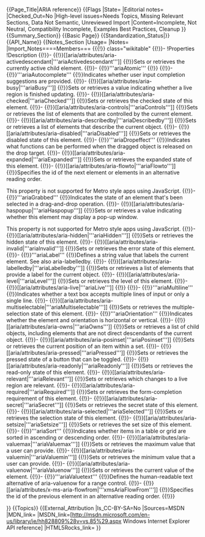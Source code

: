 {{Page_Title|ARIA reference}}
{{Flags
|State=
|Editorial notes=
|Checked_Out=No
|High-level issues=Needs Topics, Missing Relevant Sections, Data Not Semantic, Unreviewed Import
|Content=Incomplete, Not Neutral, Compatibility Incomplete, Examples Best Practices, Cleanup
}}
{{Summary_Section}}
{{Basic Page}}
{{Standardization_Status|}}
{{API_Name}}
{{Notes_Section
|Usage=
|Notes=
|Import_Notes====Members===
{{{!}} class="wikitable"
{{!}}-
!Properties
!Description
{{!}}-
{{!}}[[aria/attributes/aria-activedescendant|'''ariaActivedescendant''']]
{{!}}Sets or retrieves the currently active child element.
{{!}}-
{{!}}'''ariaAtomic'''
{{!}}
{{!}}-
{{!}}'''ariaAutocomplete'''
{{!}}Indicates whether user input completion suggestions are provided.
{{!}}-
{{!}}[[aria/attributes/aria-busy|'''ariaBusy''']]
{{!}}Sets or retrieves a value indicating whether a live region is finished updating.
{{!}}-
{{!}}[[aria/attributes/aria-checked|'''ariaChecked''']]
{{!}}Sets or retrieves the checked state of this element.
{{!}}-
{{!}}[[aria/attributes/aria-controls|'''ariaControls''']]
{{!}}Sets or retrieves the list of elements that are controlled by the current element.
{{!}}-
{{!}}[[aria/attributes/aria-describedby|'''ariaDescribedby''']]
{{!}}Sets or retrieves a list of elements that describe the current object.
{{!}}-
{{!}}[[aria/attributes/aria-disabled|'''ariaDisabled''']]
{{!}}Sets or retrieves the disabled state of this element.
{{!}}-
{{!}}'''ariaDropeffect'''
{{!}}Indicates what functions can be performed when the dragged object is released on the drop target.
{{!}}-
{{!}}[[aria/attributes/aria-expanded|'''ariaExpanded''']]
{{!}}Sets or retrieves the expanded state of this element.
{{!}}-
{{!}}[[aria/attributes/aria-flowto|'''ariaFlowto''']]
{{!}}Specifies the id of the next element or elements in an alternative reading order. 



This property is not supported for Metro style apps using JavaScript.
{{!}}-
{{!}}'''ariaGrabbed'''
{{!}}Indicates the state of an element that's been selected in a drag-and-drop operation.
{{!}}-
{{!}}[[aria/attributes/aria-haspopup|'''ariaHaspopup''']]
{{!}}Sets or retrieves a value indicating whether
this element may display a pop-up window.


This property is not supported for Metro style apps using JavaScript.
{{!}}-
{{!}}[[aria/attributes/aria-hidden|'''ariaHidden''']]
{{!}}Sets or retrieves the hidden state of this element.
{{!}}-
{{!}}[[aria/attributes/aria-invalid|'''ariaInvalid''']]
{{!}}Sets or retrieves the error state of this element.
{{!}}-
{{!}}'''ariaLabel'''
{{!}}Defines a string value that labels the current element. See also aria-labelledby.
{{!}}-
{{!}}[[aria/attributes/aria-labelledby|'''ariaLabelledby''']]
{{!}}Sets or retrieves a list of elements that provide a label for the current object.
{{!}}-
{{!}}[[aria/attributes/aria-level|'''ariaLevel''']]
{{!}}Sets or retrieves the level of this element.
{{!}}-
{{!}}[[aria/attributes/aria-live|'''ariaLive''']]
{{!}}
{{!}}-
{{!}}'''ariaMultiline'''
{{!}}Indicates whether a text box accepts multiple lines of input or only a single line.
{{!}}-
{{!}}[[aria/attributes/aria-multiselectable|'''ariaMultiselectable''']]
{{!}}Sets or retrieves the multiple-selection state of this element.
{{!}}-
{{!}}'''ariaOrientation'''
{{!}}Indicates whether the element and orientation is horizontal or vertical.
{{!}}-
{{!}}[[aria/attributes/aria-owns|'''ariaOwns''']]
{{!}}Sets or retrieves a list of child objects, including elements that are not direct descendants of the current object.
{{!}}-
{{!}}[[aria/attributes/aria-posinset|'''ariaPosinset''']]
{{!}}Sets or retrieves the current position of an item within a set.
{{!}}-
{{!}}[[aria/attributes/aria-pressed|'''ariaPressed''']]
{{!}}Sets or retrieves the pressed state of a button that can be toggled.
{{!}}-
{{!}}[[aria/attributes/aria-readonly|'''ariaReadonly''']]
{{!}}Sets or retrieves the read-only state of this element.
{{!}}-
{{!}}[[aria/attributes/aria-relevant|'''ariaRelevant''']]
{{!}}Sets or retrieves which changes to a live region are relevant.
{{!}}-
{{!}}[[aria/attributes/aria-required|'''ariaRequired''']]
{{!}}Sets or retrieves the form-completion requirement of this element.
{{!}}-
{{!}}[[aria/attributes/aria-secret|'''ariaSecret''']]
{{!}}Sets or retrieves the secret state of this element.
{{!}}-
{{!}}[[aria/attributes/aria-selected|'''ariaSelected''']]
{{!}}Sets or retrieves the selection state of this element.
{{!}}-
{{!}}[[aria/attributes/aria-setsize|'''ariaSetsize''']]
{{!}}Sets or retrieves the set size of this element.
{{!}}-
{{!}}'''ariaSort'''
{{!}}Indicates whether items in a table or grid are sorted in ascending or descending order.
{{!}}-
{{!}}[[aria/attributes/aria-valuemax|'''ariaValuemax''']]
{{!}}Sets or retrieves the maximum value that a user can provide.
{{!}}-
{{!}}[[aria/attributes/aria-valuemin|'''ariaValuemin''']]
{{!}}Sets or retrieves the minimum value that a user can provide.
{{!}}-
{{!}}[[aria/attributes/aria-valuenow|'''ariaValuenow''']]
{{!}}Sets or retrieves the current value of the element.
{{!}}-
{{!}}'''ariaValuetext'''
{{!}}Defines the human-readable text alternative of aria-valuenow for a range control.
{{!}}-
{{!}}[[aria/attributes/x-ms-aria-flowfrom|'''xmsAriaFlowFrom''']]
{{!}}Specifies the id of the previous element in an alternative reading order.
{{!}}}


}}
{{Topics}}
{{External_Attribution
|Is_CC-BY-SA=No
|Sources=MSDN
|MDN_link=
|MSDN_link=[http://msdn.microsoft.com/en-us/library/ie/hh828809%28v=vs.85%29.aspx Windows Internet Explorer API reference]
|HTML5Rocks_link=
}}